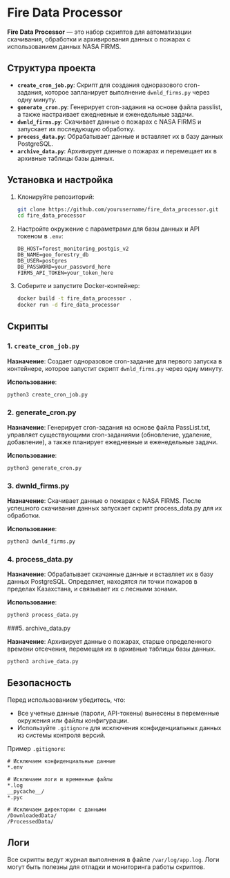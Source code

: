 # Fire Data Processor

**Fire Data Processor** — это набор скриптов для автоматизации скачивания, обработки и архивирования данных о пожарах с использованием данных NASA FIRMS.

## Структура проекта

- **`create_cron_job.py`**: Скрипт для создания одноразового cron-задания, которое запланирует выполнение `dwnld_firms.py` через одну минуту.
- **`generate_cron.py`**: Генерирует cron-задания на основе файла passlist, а также настраивает ежедневные и еженедельные задачи.
- **`dwnld_firms.py`**: Скачивает данные о пожарах с NASA FIRMS и запускает их последующую обработку.
- **`process_data.py`**: Обрабатывает данные и вставляет их в базу данных PostgreSQL.
- **`archive_data.py`**: Архивирует данные о пожарах и перемещает их в архивные таблицы базы данных.

## Установка и настройка

1. Клонируйте репозиторий:

    ```bash
    git clone https://github.com/yourusername/fire_data_processor.git
    cd fire_data_processor
    ```

2. Настройте окружение с параметрами для базы данных и API токеном в `.env`:

    ```env
    DB_HOST=forest_monitoring_postgis_v2
    DB_NAME=geo_forestry_db
    DB_USER=postgres
    DB_PASSWORD=your_password_here
    FIRMS_API_TOKEN=your_token_here
    ```

3. Соберите и запустите Docker-контейнер:

    ```bash
    docker build -t fire_data_processor .
    docker run -d fire_data_processor
    ```

## Скрипты

### 1. `create_cron_job.py`

**Назначение**: Создает одноразовое cron-задание для первого запуска в контейнере, которое запустит скрипт `dwnld_firms.py` через одну минуту.

**Использование**: 

```bash
python3 create_cron_job.py
```

### 2. generate_cron.py

**Назначение**: Генерирует cron-задания на основе файла PassList.txt, управляет существующими cron-заданиями (обновление, удаление, добавление), а также планирует ежедневные и еженедельные задачи.

**Использование**: 

```bash
python3 generate_cron.py
```

### 3. dwnld_firms.py

**Назначение**:  Скачивает данные о пожарах с NASA FIRMS. После успешного скачивания данных запускает скрипт process_data.py для их обработки.

**Использование**: 

```bash
python3 dwnld_firms.py
```

### 4. process_data.py

**Назначение**: Обрабатывает скачанные данные и вставляет их в базу данных PostgreSQL. Определяет, находятся ли точки пожаров в пределах Казахстана, и связывает их с лесными зонами.

**Использование**: 

```bash
python3 process_data.py
```

###5. archive_data.py

**Назначение**:  Архивирует данные о пожарах, старше определенного времени отсечения, перемещая их в архивные таблицы базы данных.

```bash
python3 archive_data.py
```

## Безопасность

Перед использованием убедитесь, что:

- Все учетные данные (пароли, API-токены) вынесены в переменные окружения или файлы конфигурации.
- Используйте `.gitignore` для исключения конфиденциальных данных из системы контроля версий.

Пример `.gitignore`:

```gitignore
# Исключаем конфиденциальные данные
*.env

# Исключаем логи и временные файлы
*.log
__pycache__/
*.pyc

# Исключаем директории с данными
/DownloadedData/
/ProcessedData/
```

## Логи

Все скрипты ведут журнал выполнения в файле `/var/log/app.log`. Логи могут быть полезны для отладки и мониторинга работы скриптов.
